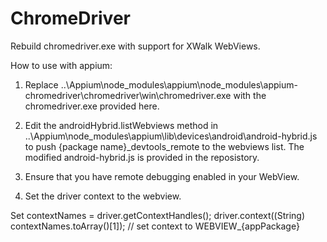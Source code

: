 # ChromeDriver
Rebuild chromedriver.exe with support for XWalk WebViews.

How to use with appium:

1) Replace ..\Appium\node_modules\appium\node_modules\appium-chromedriver\chromedriver\win\chromedriver.exe with the chromedriver.exe 
provided here.

2) Edit the androidHybrid.listWebviews method in ..\Appium\node_modules\appium\lib\devices\android\android-hybrid.js to 
push {package name}_devtools_remote to the webviews list. The modified android-hybrid.js is provided in the reposistory.

3) Ensure that you have remote debugging enabled in your WebView.

4) Set the driver context to the webview. 

  Set<String> contextNames = driver.getContextHandles();
  driver.context((String) contextNames.toArray()[1]); // set context to WEBVIEW_{appPackage}
